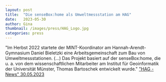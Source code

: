 ```yaml
---
layout: post
title:  "Die senseBox:home als Umweltmessstation am HAG"
date:   2023-05-30 
author: Gina
thumbnail: /images/press/HAG_Logo.jpg
categories: press
---
```

"Im Herbst 2022 startete der MINT-Koordinator am Hannah-Arendt-Gymnasium Daniel Bieletzki eine Arbeitsgemeinschaft zum Bau von Umweltmessstationen. (...) Das Projekt basiert auf der senseBox:home, die u. a. von dem wissenschaftlichen Mitarbeiter am Institut für Geoinformatik der Universität Münster, Thomas Bartoschek entwickelt wurde."
<a href="https://www.hag-lengerich.de/home/news-detail/?tx_news_pi1%5Bnews%5D=570&cHash=3115dec016c58d0cc29963f96cf45420">"HAG - News" 30.05.2023</a>
